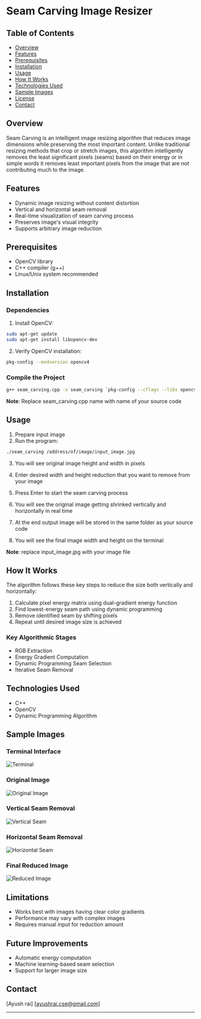 # Seam Carving Image Resizer

## Table of Contents
- [Overview](#overview)
- [Features](#features)
- [Prerequisites](#prerequisites)
- [Installation](#installation)
- [Usage](#usage)
- [How It Works](#how-it-works)
- [Technologies Used](#technologies-used)
- [Sample Images](#sample-images)
- [License](#license)
- [Contact](#contact)

## Overview
Seam Carving is an intelligent image resizing algorithm that reduces image dimensions while preserving the most important content. Unlike traditional resizing methods that crop or stretch images, this algorithm intelligently removes the least significant pixels (seams) based on their energy or in simple words it removes least important pixels from the image that are not contributing much to the image.

## Features
- Dynamic image resizing without content distortion
- Vertical and horizontal seam removal
- Real-time visualization of seam carving process
- Preserves image's visual integrity
- Supports arbitrary image reduction

## Prerequisites
- OpenCV library
- C++ compiler (g++)
- Linux/Unix system recommended

## Installation

### Dependencies
1. Install OpenCV:
```bash
sudo apt-get update
sudo apt-get install libopencv-dev
```

2. Verify OpenCV installation:
```bash
pkg-config --modversion opencv4
```

### Compile the Project
```bash
g++ seam_carving.cpp -o seam_carving `pkg-config --cflags --libs opencv4`
```

**Note**: Replace seam_carving.cpp name with name of your source code

## Usage
1. Prepare input image
2. Run the program:
```bash
./seam_carving /address/of/image/input_image.jpg
```
3. You will see original image height and width in pixels

4. Enter desired width and height reduction that you want to remove from your image

5. Press Enter to start the seam carving process

6. You will see the original image getting shrinked vertically and horizontally in real time

7. At the end output image will be stored in the same folder as your source code 

8. You will see the final image width and height on the terminal

**Note**: replace input_image.jpg with your image file

## How It Works
The algorithm follows these key steps to reduce the size both vertically and horizontally:
1. Calculate pixel energy matrix using dual-gradient energy function
2. Find lowest-energy seam path using dynamic programming 
3. Remove identified seam by shifting pixels
4. Repeat until desired image size is achieved


### Key Algorithmic Stages
- RGB Extraction
- Energy Gradient Computation
- Dynamic Programming Seam Selection
- Iterative Seam Removal

## Technologies Used
- C++
- OpenCV
- Dynamic Programming Algorithm

## Sample Images
### Terminal Interface
![Terminal](commands.png)
### Original Image
![Original Image](original.jpeg)

### Vertical Seam Removal
![Vertical Seam](verticalSeam.png)

### Horizontal Seam Removal
![Horizontal Seam](horizontalSeam.png)

### Final Reduced Image
![Reduced Image](output.jpeg)

## Limitations
- Works best with images having clear color gradients
- Performance may vary with complex images
- Requires manual input for reduction amount

## Future Improvements
- Automatic energy computation
- Machine learning-based seam selection
- Support for larger image size 

## Contact
[Ayush rai]
[ayushrai.cse@gmail.com]

---

